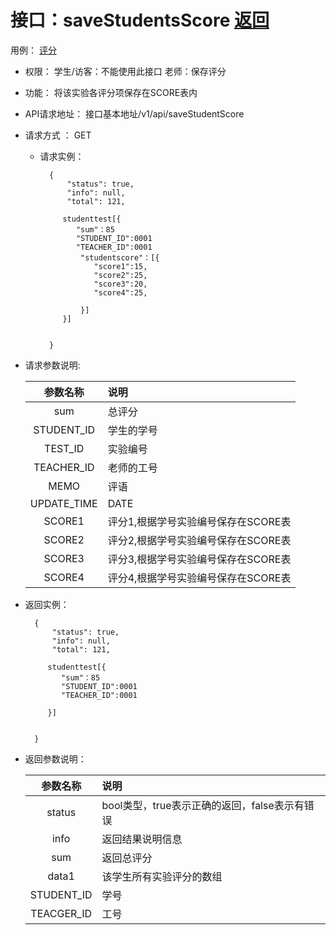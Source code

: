 # 接口：saveStudentsScore [返回](../Readme.md)
用例： [评分](../用例/提交评分.md)

- 权限：
    学生/访客：不能使用此接口
    老师：保存评分

- 功能：
    将该实验各评分项保存在SCORE表内

- API请求地址：
   接口基本地址/v1/api/saveStudentScore

- 请求方式 ：
    GET

    - 请求实例：

            {
                "status": true,
                "info": null,
                "total": 121,

               studenttest[{
                  "sum"：85
                  "STUDENT_ID":0001
                  "TEACHER_ID":0001
                   "studentscore"：[{
                      "score1":15,
                      "score2":25,
                      "score3":20,
                      "score4":25,

                   }]
               }]


            }

- 请求参数说明:

     |参数名称|说明|
     |:-------:|:----------|
     |sum| 总评分|
     |STUDENT_ID|学生的学号|
     |TEST_ID| 实验编号|
     |TEACHER_ID|老师的工号|
     |MEMO|评语|
     |UPDATE_TIME|DATE|评改日期|
     |SCORE1| 评分1,根据学号实验编号保存在SCORE表|
     |SCORE2| 评分2,根据学号实验编号保存在SCORE表|
     |SCORE3| 评分3,根据学号实验编号保存在SCORE表|
     |SCORE4| 评分4,根据学号实验编号保存在SCORE表|

- 返回实例：

        {
            "status": true,
            "info": null,
            "total": 121,

           studenttest[{
              "sum"：85
              "STUDENT_ID":0001
              "TEACHER_ID":0001

           }]


        }

- 返回参数说明：

  |参数名称|说明|
  |:---------:|:--------------------------------------------------------|
  |status|bool类型，true表示正确的返回，false表示有错误|
  |info|返回结果说明信息|
  |sum|返回总评分|
  |data1|该学生所有实验评分的数组|
  |STUDENT_ID|学号|
  |TEACGER_ID|工号|
